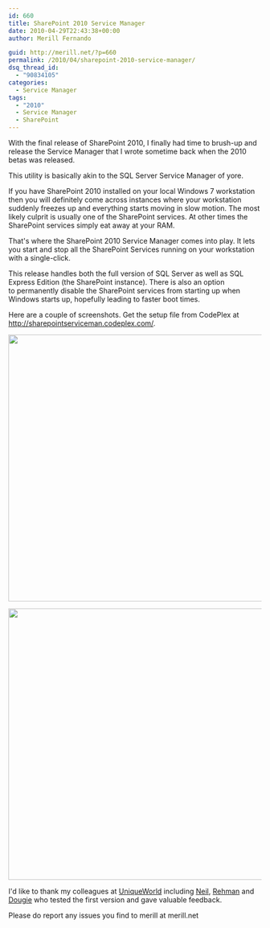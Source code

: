 ```yaml
---
id: 660
title: SharePoint 2010 Service Manager
date: 2010-04-29T22:43:38+00:00
author: Merill Fernando

guid: http://merill.net/?p=660
permalink: /2010/04/sharepoint-2010-service-manager/
dsq_thread_id:
  - "90834105"
categories:
  - Service Manager
tags:
  - "2010"
  - Service Manager
  - SharePoint
---
```

With the final release of SharePoint 2010, I finally had time to brush-up and release the Service Manager that I wrote sometime back when the 2010 betas was released.

This utility is basically akin to the SQL Server Service Manager of yore.

If you have SharePoint 2010 installed on your local Windows 7 workstation then you will definitely come across instances where your workstation suddenly freezes up and everything starts moving in slow motion. The most likely culprit is usually one of the SharePoint services. At other times the SharePoint services simply eat away at your RAM.

That's where the SharePoint 2010 Service Manager comes into play. It lets you start and stop all the SharePoint Services running on your workstation with a single-click.

This release handles both the full version of SQL Server as well as SQL Express Edition (the SharePoint instance). There is also an option to permanently disable the SharePoint services from starting up when Windows starts up, hopefully leading to faster boot times.

Here are a couple of screenshots. Get the setup file from CodePlex at <a href="http://sharepointserviceman.codeplex.com/">http://sharepointserviceman.codeplex.com/</a>.

<a href="https://merill.net/wp-content/uploads/2010/04/SharePoint-2010-Service-Manager.png"><img class="alignnone size-full wp-image-661" title="SharePoint 2010 Service Manager" src="https://merill.net/wp-content/uploads/2010/04/SharePoint-2010-Service-Manager.png" alt="" width="564" height="531" /></a>

<a href="https://merill.net/wp-content/uploads/2010/04/SharePoint-2010-Service-Manager-In-Action.png"><img class="alignnone size-full wp-image-662" title="SharePoint-2010-Service-Manager-In-Action" src="https://merill.net/wp-content/uploads/2010/04/SharePoint-2010-Service-Manager-In-Action.png" alt="" width="577" height="540" /></a>

I'd like to thank my colleagues at <a href="http://www.uniqueworld.net/">UniqueWorld</a> including <a href="http://www.neilphillips.com/">Neil</a>, <a href="http://rehmangul.wordpress.com/">Rehman</a> and <a href="http://sharepointsix.blogspot.com/">Dougie</a> who tested the first version and gave valuable feedback.

Please do report any issues you find to merill at merill.net